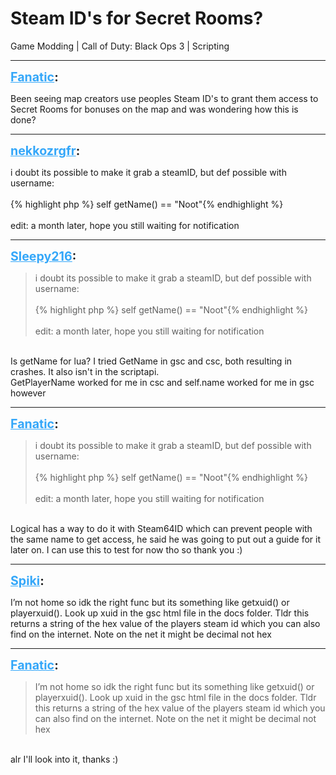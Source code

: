 # Steam ID's for Secret Rooms?
Game Modding | Call of Duty: Black Ops 3 | Scripting

---
<strong style="font-size: 1.4em;"><span style="text-decoration: underline;text-decoration-color: #34a7f9;"><span style="color:#34a7f9;">Fanatic</span></span>:</strong>

<p>Been seeing map creators use peoples Steam ID&#39;s to grant them access to Secret Rooms for bonuses on the map and was wondering how this is done?</p>

---
<strong style="font-size: 1.4em;"><span style="text-decoration: underline;text-decoration-color: #34a7f9;"><span style="color:#34a7f9;">nekkozrgfr</span></span>:</strong>

<p>i doubt its possible to make it grab a steamID, but def possible with username:<br /><br />{% highlight php %}
self getName() == "Noot"{% endhighlight %}
<br /><br />edit: a month later, hope you still waiting for notification</p>

---
<strong style="font-size: 1.4em;"><span style="text-decoration: underline;text-decoration-color: #34a7f9;"><span style="color:#34a7f9;">Sleepy216</span></span>:</strong>

<p><blockquote>i doubt its possible to make it grab a steamID, but def possible with username:<br /><br />{% highlight php %}
self getName() == "Noot"{% endhighlight %}
<br /><br />edit: a month later, hope you still waiting for notification<br /></blockquote><br />Is getName for lua? I tried GetName in gsc and csc, both resulting in crashes. It also isn&#39;t in the scriptapi.<br />GetPlayerName worked for me in csc and self.name worked for me in gsc however</p>

---
<strong style="font-size: 1.4em;"><span style="text-decoration: underline;text-decoration-color: #34a7f9;"><span style="color:#34a7f9;">Fanatic</span></span>:</strong>

<p><blockquote>i doubt its possible to make it grab a steamID, but def possible with username:<br /><br />{% highlight php %}
self getName() == "Noot"{% endhighlight %}
<br /><br />edit: a month later, hope you still waiting for notification<br /></blockquote><br />Logical has a way to do it with Steam64ID which can prevent people with the same name to get access, he said he was going to put out a guide for it later on. I can use this to test for now tho so thank you :)</p>

---
<strong style="font-size: 1.4em;"><span style="text-decoration: underline;text-decoration-color: #34a7f9;"><span style="color:#34a7f9;">Spiki</span></span>:</strong>

<p>I’m not home so idk the right func but its something like getxuid() or playerxuid(). Look up xuid in the gsc html file in the docs folder. Tldr this returns a string of the hex value of the players steam id which you can also find on the internet. Note on the net it might be decimal not hex</p>

---
<strong style="font-size: 1.4em;"><span style="text-decoration: underline;text-decoration-color: #34a7f9;"><span style="color:#34a7f9;">Fanatic</span></span>:</strong>

<p><blockquote>I’m not home so idk the right func but its something like getxuid() or playerxuid(). Look up xuid in the gsc html file in the docs folder. Tldr this returns a string of the hex value of the players steam id which you can also find on the internet. Note on the net it might be decimal not hex<br /></blockquote><br />alr I&#39;ll look into it, thanks :)</p>
